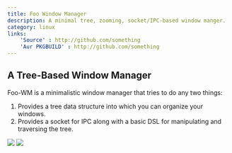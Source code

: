 ```yaml
---
title: Foo Window Manager
description: A minimal tree, zooming, socket/IPC-based window manger.
category: linux
links:
    'Source' : http://github.com/something
    'Aur PKGBUILD' : http://github.com/something
---
```

## A Tree-Based Window Manager
Foo-WM is a minimalistic window manager that tries to do any two things:
1. Provides a tree data structure into which you can organize your windows.
2. Provides a socket for IPC along with a basic DSL for manipulating and traversing the tree.


<img src="/interfaces/Foo-Wm/clean.png">

<img src="/interfaces/Foo-Wm/kind-of-busy.png">
